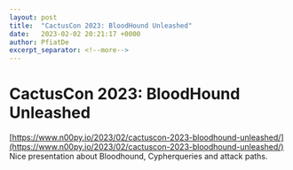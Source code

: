 ```yaml
---
layout: post
title:  "CactusCon 2023: BloodHound Unleashed"
date:   2023-02-02 20:21:17 +0000
author: PfiatDe
excerpt_separator: <!--more-->
---
```


# CactusCon 2023: BloodHound Unleashed
[https://www.n00py.io/2023/02/cactuscon-2023-bloodhound-unleashed/](https://www.n00py.io/2023/02/cactuscon-2023-bloodhound-unleashed/)
Nice presentation about Bloodhound, Cypherqueries and attack paths.
<!--more-->